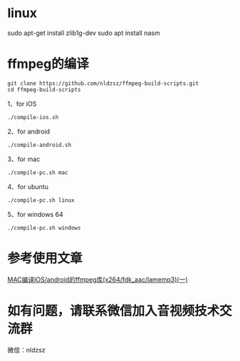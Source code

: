 # linux

sudo apt-get install zlib1g-dev
sudo apt install nasm

# ffmpeg的编译
```
git clone https://github.com/nldzsz/ffmpeg-build-scripts.git
cd ffmpeg-build-scripts
```
1、for iOS
```
./compile-ios.sh
```
2、for android
```
./compile-android.sh
```
3、for mac
```
./compile-pc.sh mac
```
4、for ubuntu
```
./compile-pc.sh linux
```
5、for windows 64
```
./compile-pc.sh windows
```
# 参考使用文章
[MAC编译IOS/android的ffmpeg库(x264/fdk_aac/lamemp3)(一)](https://www.jianshu.com/p/16b14e8bb273)

# 如有问题，请联系微信加入音视频技术交流群
微信：nldzsz
